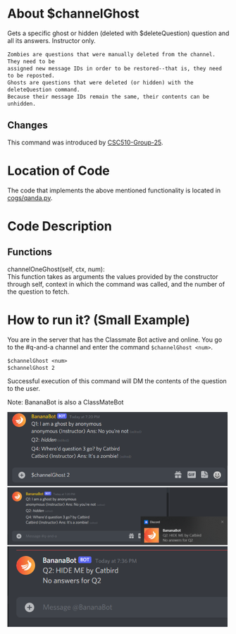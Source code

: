 # About $channelGhost

Gets a specific ghost or hidden (deleted with $deleteQuestion) question and all its answers. Instructor only.

```
Zombies are questions that were manually deleted from the channel. They need to be
assigned new message IDs in order to be restored--that is, they need to be reposted.
Ghosts are questions that were deleted (or hidden) with the deleteQuestion command.
Because their message IDs remain the same, their contents can be unhidden.
```

## Changes

This command was introduced by [CSC510-Group-25](https://github.com/CSC510-Group-25/ClassMateBot/).

# Location of Code
The code that implements the above mentioned functionality is located in [cogs/qanda.py](https://github.com/CSC510-Group-25/ClassMateBot/blob/main/cogs/qanda.py).

# Code Description
## Functions
channelOneGhost(self, ctx, num): <br>
This function takes as arguments the values provided by the constructor through self, context in which the command was called, and the number of the question to fetch.

# How to run it? (Small Example)
You are in the server that has the Classmate Bot active and online. You go to
the #q-and-a channel and enter the command `$channelGhost <num>`.

```
$channelGhost <num>
$channelGhost 2
```
Successful execution of this command will DM the contents of the question to the user.

Note: BananaBot is also a ClassMateBot

<img src="https://github.com/CSC510-Group-25/ClassMateBot/blob/group25-command-docs/data/proj3media/channelGhost/channelghost1.png?raw=true" width="500">

<img src="https://github.com/CSC510-Group-25/ClassMateBot/blob/group25-command-docs/data/proj3media/channelGhost/channelghost2.png?raw=true" width="500">

<img src="https://github.com/CSC510-Group-25/ClassMateBot/blob/group25-command-docs/data/proj3media/channelGhost/channelghost3.png?raw=true" width="500">